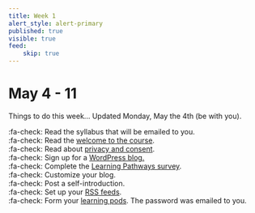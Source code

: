 ```yaml
---
title: Week 1
alert_style: alert-primary
published: true
visible: true
feed:
    skip: true
---
```


# May 4 - 11
Things to do this week...
Updated Monday, May the 4th (be with you).

:fa-check: Read the syllabus that will be emailed to you.<br>
:fa-check: Read the [welcome to the course](https://edtechuvic.ca/edci335/).<br>
:fa-check: Read about [privacy and consent](https://edtechuvic.ca/edci335/fippa-privacy-and-consent-resources/).<br>
:fa-check: Sign up for a [WordPress blog.](https://edtechuvic.ca/edci335/how-to-participate/)<br>
:fa-check: Complete the [Learning Pathways survey](https://edtechuvic.ca/edci335/sharing-your-learning-pathways/).<br>
:fa-check: Customize your blog.<br>
:fa-check: Post a self-introduction.<br>
:fa-check: Set up your [RSS feeds](https://edtechuvic.ca/edci335/rss-feeds/).<br>
:fa-check: Form your [learning pods](https://edtechuvic.ca/edci335/learning-pods/). The password was emailed to you.<br>
